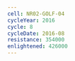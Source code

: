 ```yaml
---
cell: NR02-GOLF-04
cycleYear: 2016
cycle: 8
cycleDate: 2016-08
resistance: 354000
enlightened: 426000
---
```


